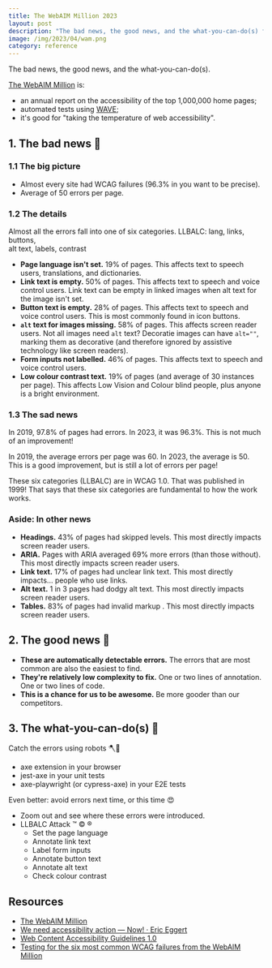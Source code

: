 ```yaml
---
title: The WebAIM Million 2023
layout: post
description: "The bad news, the good news, and the what-you-can-do(s) from this year's WebAIM Million."
image: /img/2023/04/wam.png
category: reference
---
```


The bad news, the good news, and the what-you-can-do(s).

[The WebAIM Million](https://webaim.org/projects/million/) is:

- an annual report on the accessibility of the top 1,000,000 home pages;
- automated tests using [WAVE](https://wave.webaim.org/standalone);
- it's good for "taking the temperature of web accessibility".

## 1. The bad news 😬

### 1.1 The big picture

- Almost every site had WCAG failures (96.3% in you want to be precise).
- Average of 50 errors per page.

### 1.2 The details

Almost all the errors fall into one of six categories. LLBALC: lang, links, buttons,<br>alt text, labels, contrast

- **Page language isn't set.** 19% of pages. This affects text to speech users, translations, and dictionaries.
- **Link text is empty.** 50% of pages. This affects text to speech and voice control users. Link text can be empty in linked images when alt text for the image isn't set.
- **Button text is empty.** 28% of pages. This affects text to speech and voice control users. This is most commonly found in icon buttons.
- **`alt` text for images missing.** 58% of pages. This affects screen reader users. Not all images need `alt` text? Decoratie images can have `alt=""`, marking them as decorative (and therefore ignored by assistive technology like screen readers).
- **Form inputs not labelled.** 46% of pages. This affects text to speech and voice control users.
- **Low colour contrast text.** 19% of pages (and average of 30 instances per page). This affects Low Vision and Colour blind people, plus anyone is a bright environment.

### 1.3 The sad news

In 2019, 97.8% of pages had errors. In 2023, it was 96.3%. This is not much of an improvement!

In 2019, the average errors per page was 60. In 2023, the average is 50. This is a good improvement, but is still a lot of errors per page!

These six categories (LLBALC) are in WCAG 1.0. That was published in 1999! That says that these six categories are fundamental to how the work works.

### Aside: In other news

- **Headings.** 43% of pages had skipped levels. This most directly impacts screen reader users.
- **ARIA.** Pages with ARIA averaged 69% more errors (than those without). This most directly impacts screen reader users.
- **Link text.** 17% of pages had unclear link text. This most directly impacts... people who use links.
- **Alt text.** 1 in 3 pages had dodgy alt text. This most directly impacts screen reader users.
- **Tables.** 83% of pages had invalid markup . This most directly impacts screen reader users.

## 2. The good news 🥳

- **These are automatically detectable errors.** The errors that are most common are also the easiest to find.
- **They're relatively low complexity to fix.** One or two lines of annotation. One or two lines of code.
- **This is a chance for us to be awesome.** Be more gooder than our competitors.

## 3. The what-you-can-do(s) 💪

Catch the errors using robots 🪓🤖

- axe extension in your browser
- jest-axe in your unit tests
- axe-playwright (or cypress-axe) in your E2E tests

Even better: avoid errors next time, or this time 😍

- Zoom out and see where these errors were introduced.
- LLBALC Attack ™ © ®
	- Set the page language
	- Annotate link text
	- Label form inputs
	- Annotate button text
	- Annotate alt text
	- Check colour contrast

## Resources

- [The WebAIM Million](https://webaim.org/projects/million/)
- [We need accessibility action — Now! · Eric Eggert](https://yatil.net/blog/accessibility-action)
- [Web Content Accessibility Guidelines 1.0](https://www.w3.org/TR/WCAG10/)
- [Testing for the six most common WCAG failures from the WebAIM Million](https://naga.co.za/2019/11/22/testing-for-the-six-most-common-wcag-failures-from-the-webaim-milion/)

